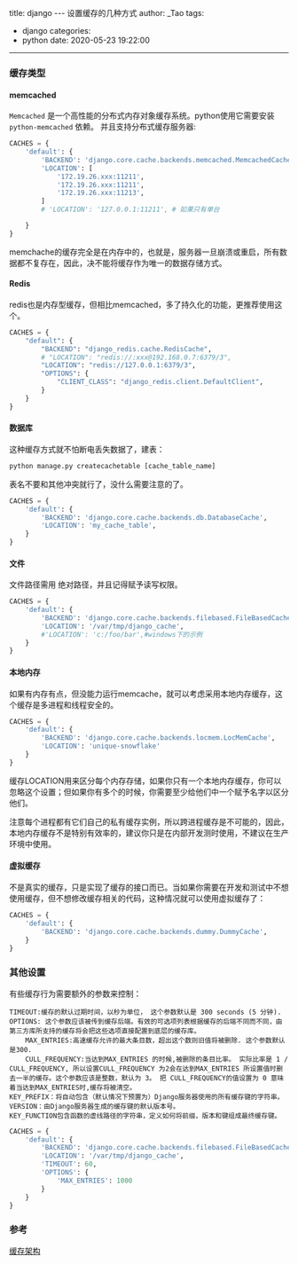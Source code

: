 title: django --- 设置缓存的几种方式
author: _Tao
tags:
  - django
categories:
  - python
date: 2020-05-23 19:22:00
---
### 缓存类型
#### memcached
`Memcached` 是一个高性能的分布式内存对象缓存系统。python使用它需要安装 `python-memcached` 依赖。 并且支持分布式缓存服务器:
```python
CACHES = {
    'default': {
        'BACKEND': 'django.core.cache.backends.memcached.MemcachedCache',
        'LOCATION': [
            '172.19.26.xxx:11211',
            '172.19.26.xxx:11211',
            '172.19.26.xxx:11213',
        ]
        # 'LOCATION': '127.0.0.1:11211', # 如果只有单台

    }
}
```
memchache的缓存完全是在内存中的，也就是，服务器一旦崩溃或重启，所有数据都不复存在，因此，决不能将缓存作为唯一的数据存储方式。

<!-- more -->

#### Redis
redis也是内存型缓存，但相比memcached，多了持久化的功能，更推荐使用这个。
```python
CACHES = {
    "default": {
        "BACKEND": "django_redis.cache.RedisCache",
        # "LOCATION": "redis://:xxx@192.168.0.7:6379/3",
        "LOCATION": "redis://127.0.0.1:6379/3",
        "OPTIONS": {
            "CLIENT_CLASS": "django_redis.client.DefaultClient",
        }
    }
}
```

#### 数据库
这种缓存方式就不怕断电丢失数据了，建表：
```python
python manage.py createcachetable [cache_table_name]
```
表名不要和其他冲突就行了，没什么需要注意的了。
```python
CACHES = {
    'default': {
        'BACKEND': 'django.core.cache.backends.db.DatabaseCache',
        'LOCATION': 'my_cache_table',
    }
}
```

#### 文件
文件路径需用 绝对路径，并且记得赋予读写权限。
```python
CACHES = {
    'default': {
        'BACKEND': 'django.core.cache.backends.filebased.FileBasedCache',
        'LOCATION': '/var/tmp/django_cache',
        #'LOCATION': 'c:/foo/bar',#windows下的示例
    }
}
```

#### 本地内存
如果有内存有点，但没能力运行memcache，就可以考虑采用本地内存缓存，这个缓存是多进程和线程安全的。
```python
CACHES = {
    'default': {
        'BACKEND': 'django.core.cache.backends.locmem.LocMemCache',
        'LOCATION': 'unique-snowflake'
    }
}
```
缓存LOCATION用来区分每个内存存储，如果你只有一个本地内存缓存，你可以忽略这个设置；但如果你有多个的时候，你需要至少给他们中一个赋予名字以区分他们。

注意每个进程都有它们自己的私有缓存实例，所以跨进程缓存是不可能的，因此，本地内存缓存不是特别有效率的，建议你只是在内部开发测时使用，不建议在生产环境中使用。

#### 虚拟缓存
不是真实的缓存，只是实现了缓存的接口而已。当如果你需要在开发和测试中不想使用缓存，但不想修改缓存相关的代码，这种情况就可以使用虚拟缓存了：
```python
CACHES = {
    'default': {
        'BACKEND': 'django.core.cache.backends.dummy.DummyCache',
    }
}
```

### 其他设置
有些缓存行为需要额外的参数来控制：

    TIMEOUT:缓存的默认过期时间，以秒为单位， 这个参数默认是 300 seconds (5 分钟).
    OPTIONS: 这个参数应该被传到缓存后端。有效的可选项列表根据缓存的后端不同而不同，由第三方库所支持的缓存将会把这些选项直接配置到底层的缓存库。
        MAX_ENTRIES:高速缓存允许的最大条目数，超出这个数则旧值将被删除. 这个参数默认是300.
        CULL_FREQUENCY:当达到MAX_ENTRIES 的时候,被删除的条目比率。 实际比率是 1 / CULL_FREQUENCY, 所以设置CULL_FREQUENCY 为2会在达到MAX_ENTRIES 所设置值时删去一半的缓存。这个参数应该是整数，默认为 3。 把 CULL_FREQUENCY的值设置为 0 意味着当达到MAX_ENTRIES时,缓存将被清空。
    KEY_PREFIX：将自动包含（默认情况下预置为）Django服务器使用的所有缓存键的字符串。
    VERSION：由Django服务器生成的缓存键的默认版本号。
    KEY_FUNCTION包含函数的虚线路径的字符串，定义如何将前缀，版本和键组成最终缓存键。



```python
CACHES = {
    'default': {
        'BACKEND': 'django.core.cache.backends.filebased.FileBasedCache',
        'LOCATION': '/var/tmp/django_cache',
        'TIMEOUT': 60,
        'OPTIONS': {
            'MAX_ENTRIES': 1000
        }
    }
}
```


### 参考
[缓存架构](http://hongweipeng.com/index.php/archives/1163/)